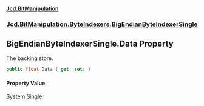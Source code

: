 #### [Jcd.BitManipulation](index.md 'index')

### [Jcd.BitManipulation.ByteIndexers](Jcd.BitManipulation.ByteIndexers.md 'Jcd.BitManipulation.ByteIndexers').[BigEndianByteIndexerSingle](Jcd.BitManipulation.ByteIndexers.BigEndianByteIndexerSingle.md 'Jcd.BitManipulation.ByteIndexers.BigEndianByteIndexerSingle')

## BigEndianByteIndexerSingle.Data Property

The backing store.

```csharp
public float Data { get; set; }
```

#### Property Value

[System.Single](https://docs.microsoft.com/en-us/dotnet/api/System.Single 'System.Single')